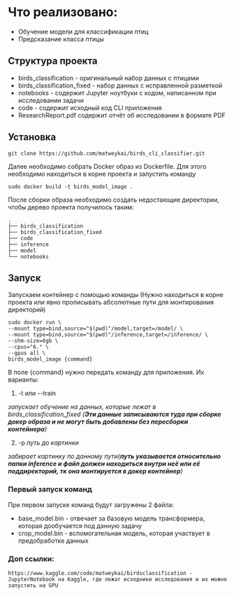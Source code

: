 # Что реализовано:

- Обучение модели для классификации птиц
- Предсказание класса птицы

## Структура проекта

* birds_classification - оригинальный набор данных с птицами
* birds_classification_fixed - набор данных с исправленной разметкой
* notebooks - содержит Jupyter ноутбуки с кодом, написанном при исследовании задачи
* code - содержит исходный код CLI приложения
* ResearchReport.pdf содержит отчёт об исследовании в формате PDF

## **Установка**
```
git clone https://github.com/matweykai/birds_cli_classifier.git
```
Далее необходимо собрать Docker образ из Dockerfile. Для этого необходимо находиться в корне проекта и запустить команду
```
sudo docker build -t birds_model_image .
```
После сборки образа необходимо создать недостающие директории, чтобы дерево проекта получилось таким:

```
.
├── birds_classification
├── birds_classification_fixed
├── code
├── inference
├── model
└── notebooks 
```

## **Запуск**
Запускаем контейнер с помощью команды (Нужно находиться в корне проекта или явно прописывать абсолютные пути для монтирования директорий)
```
sudo docker run \
--mount type=bind,source="$(pwd)"/model,target=/model/ \
--mount type=bind,source="$(pwd)"/inference,target=/inference/ \
--shm-size=6gb \
--cpus="6." \
--gpus all \
birds_model_image {command}
```
В поле {command} нужно передать команду для приложения. Их варианты:

  1) -t или --train
    
*запускает обучение на данных, которые лежат в birds_classification_fixed (**Эти данные записываются туда при сборке докер образа и не могут быть добавлены без пересборки контейнера**)*

  2) -p *путь до картинки*

*забирает картинку по данному пути(**путь указывается относительно папки inference и файл должен находиться внутри неё или её поддиректорий, тк она монтируется в докер контейнер**)*

### **Первый запуск команд**

При первом запуске команд будут загружены 2 файла: 
* base_model.bin - отвечает за базовую модель трансформера, которая дообучается под данную задачу
* crop_model.bin - вспомогательная модель, которая участвует в предобработке данных

### Доп ссылки:
```
https://www.kaggle.com/code/matweykai/birdsclassification - JupyterNotebook на Kaggle, где лежат исходники исследования и их можно запустить на GPU
```
